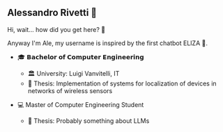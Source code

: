 ## Alessandro Rivetti 👾

<!--
**Aleliza/Aleliza** is a ✨ _special_ ✨ repository because its `README.md` (this file) appears on your GitHub profile.

Here are some ideas to get you started:

- 🔭 I’m currently working on ...
- 🌱 I’m currently learning ...
- 👯 I’m looking to collaborate on ...
- 🤔 I’m looking for help with ...
- 💬 Ask me about ...
- 📫 How to reach me: ...
- 😄 Pronouns: ...
- ⚡ Fun fact: ...
-->
Hi, wait... how did you get here? 🤔

Anyway I'm Ale, my username is inspired by the first chatbot ELIZA 🤖.

* 🎓 𝗕𝗮𝗰𝗵𝗲𝗹𝗼𝗿 𝗼𝗳 𝗖𝗼𝗺𝗽𝘂𝘁𝗲𝗿 𝗘𝗻𝗴𝗶𝗻𝗲𝗲𝗿𝗶𝗻𝗴
   * 🏛️ University: Luigi Vanvitelli, IT
   * 📕 Thesis: Implementation of systems for localization of devices in networks of wireless sensors 
   
* 💻 Master of Computer Engineering Student <br />
   * 📕 Thesis: Probably something about LLMs 
